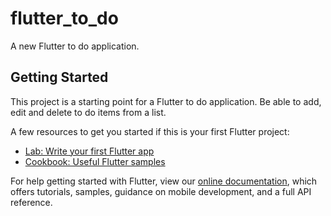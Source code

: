 # flutter_to_do

A new Flutter to do application.

## Getting Started

This project is a starting point for a Flutter to do application. Be able to add, edit and delete to do items from a list.

A few resources to get you started if this is your first Flutter project:

- [Lab: Write your first Flutter app](https://flutter.dev/docs/get-started/codelab)
- [Cookbook: Useful Flutter samples](https://flutter.dev/docs/cookbook)

For help getting started with Flutter, view our
[online documentation](https://flutter.dev/docs), which offers tutorials,
samples, guidance on mobile development, and a full API reference.
